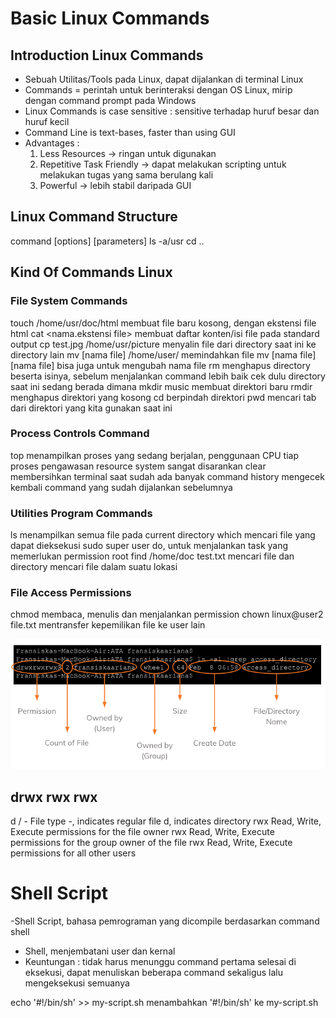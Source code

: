 # Basic Linux Commands

## Introduction Linux Commands

- Sebuah Utilitas/Tools pada Linux, dapat dijalankan di terminal Linux
- Commands = perintah untuk berinteraksi dengan OS Linux, mirip dengan command prompt pada Windows
- Linux Commands is case sensitive : sensitive terhadap huruf besar dan huruf kecil
- Command Line is text-bases, faster than using GUI
- Advantages :
    1. Less Resources -> ringan untuk digunakan
    2. Repetitive Task Friendly -> dapat melakukan scripting untuk melakukan tugas yang sama berulang kali
    3. Powerful -> lebih stabil daripada GUI

## Linux Command Structure

command [options] [parameters]
ls -a/usr
cd ..

## Kind Of Commands Linux

### File System Commands
touch /home/usr/doc/html
    membuat file baru kosong, dengan ekstensi file html 
    cat <nama.ekstensi file>
    membuat daftar konten/isi file pada standard output
cp test.jpg /home/usr/picture
    menyalin file dari directory saat ini ke directory lain
mv [nama file] /home/user/
    memindahkan file
mv [nama file] [nama file]
    bisa juga untuk mengubah nama file
rm
    menghapus directory beserta isinya, sebelum menjalankan command lebih baik cek dulu directory saat ini sedang berada dimana
mkdir music
    membuat direktori baru
rmdir
    menghapus direktori yang kosong
cd
    berpindah direktori
pwd
    mencari tab dari direktori yang kita gunakan saat ini

### Process Controls Command
top
    menampilkan proses yang sedang berjalan, penggunaan CPU tiap proses
    pengawasan resource system sangat disarankan
clear
    membersihkan terminal saat sudah ada banyak command
history
    mengecek kembali command yang sudah dijalankan sebelumnya

### Utilities Program Commands
ls
    menampilkan semua file pada current directory
which
    mencari file yang dapat dieksekusi
sudo
    super user do, untuk menjalankan task yang memerlukan permission root
find /home/doc test.txt
    mencari file dan directory
    mencari file dalam suatu lokasi

### File Access Permissions
chmod
    membaca, menulis dan menjalankan permission
chown linux@user2 file.txt
    mentransfer kepemilikan file ke user lain

![output1](./screenshots/output1.png)

## drwx rwx rwx

d / -   File type
        -, indicates regular file
        d, indicates directory
rwx     Read, Write, Execute permissions for the file owner
rwx     Read, Write, Execute permissions for the group owner of the file
rwx     Read, Write, Execute permissions for all other users


# Shell Script
-Shell Script, bahasa pemrograman yang dicompile berdasarkan command shell
- Shell, menjembatani user dan kernal
- Keuntungan : tidak harus menunggu command pertama selesai di eksekusi, dapat menuliskan beberapa command sekaligus lalu mengeksekusi semuanya

echo '#!/bin/sh' >> my-script.sh
menambahkan '#!/bin/sh' ke my-script.sh